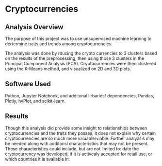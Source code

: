 # Cryptocurrencies

##  Analysis Overview
The purpose of this project was to use unsupervised machine learning to dertermine traits and trends among cryptocurrencies.

The analysis was done by rducing the crypto currencies to 3 clusters based on the results of the preprocessing, then using those 3 clusters in the Principal Component Analysis (PCA). Cryptocurrencies were then clustered using the K-Means method, and visualized on 2D and 3D plots.

## Software Used
Python, Jupyter Notebook, and additonal lirbaries/ dependencies, Pandas, Plotly, hvPlot, and scikit-learn.

## Results
Though this analysis did provide some insight to relationships between cryptocurrencies and the traits they posses, it does not explain why certain cryptocurrencies are so much more valuable/viable. Further analyzsis may be needed along with additonsl characteristics that may not be present. These characteristics could include, but are not limited to: date the cryptocurrency was developed, if it is activealy accepted for retail use, or which countries it is available in.
